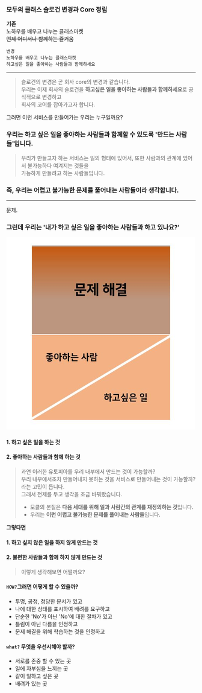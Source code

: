 ### 모두의 클래스 슬로건 변경과 Core 정립

**기존**  
노하우를 배우고 나누는 클래스마켓  
~~언제 어디서나 함께하는 즐거움~~  
```
변경  
노하우를 배우고 나누는 클래스마켓
하고싶은 일을 좋아하는 사람들과 함께하세요  
```  

-------
> 슬로건의 변경은 곧 회사 core의 변경과 같습니다.  
> 우리는 이제 회사의 슬로건을 **하고싶은 일을 좋아하는 사람들과 함께하세요**로 공식적으로 변경하고  
> 회사의 코어를 잡아가고자 합니다.  

그러면 이런 서비스를 만들어가는 우리는 누구일까요?

### 우리는 하고 싶은 일을 좋아하는 사람들과 함께할 수 있도록 '만드는 사람들'입니다.  
> 우리가 만들고자 하는 서비스는 일의 형태에 있어서, 또한 사람과의 관계에 있어서 불가능하다 여겨지는 것들을  
> 가능하게 만들려고 하는 사람들입니다. 

### 즉, 우리는 어렵고 불가능한 문제를 풀어내는 사람들이라 생각합니다.

----
문제.
### 그런데 우리는 '내가 하고 싶은 일을 좋아하는 사람들과 하고 있나요?'  

![문제해결단계](../assets/image/문제해결단계.JPG)

#### 1. 하고 싶은 일을 하는 것  

#### 2. 좋아하는 사람들과 함께 하는 것  

> 과연 이러한 유토피아를 우리 내부에서 만드는 것이 가능할까?  
> 우리 내부에서조차 만들어내지 못하는 것을 서비스로 만들어내는 것이 가능할까? 라는 고민이 듭니다.  
> 그래서 전제를 두고 생각을 조금 바꿔봤습니다.  
> - 모클의 본질은 **다음 세대를 위해 일과 사람간의 관계를 재정의하는 것**입니다.  
> - 우리는 **이런 어렵고 불가능한 문제를 풀어내는 사람들**입니다.  

**그렇다면**  
#### 1. 하고 싶지 않은 일을 하지 않게 만드는 것  
#### 2. 불편한 사람들과 함께 하지 않게 만드는 것  
> 이렇게 생각해보면 어떨까요?  

#### ```HOW?```그러면 어떻게 할 수 있을까?

- 투명, 공정, 정당한 문서가 있고
- 나에 대한 상태를 표시하여 배려를 요구하고
- 단순한 'No'가 아닌 'No'에 대한 절차가 있고
- 틀림이 아닌 다름을 인정하고
- 문제 해결을 위해 학습하는 것을 인정하고  

#### ```what?``` 무엇을 우선시해야 할까? 

- 서로를 존중 할 수 있는 곳
- 일에 자부심을 느끼는 곳
- 같이 일하고 싶은 곳
- 배려가 있는 곳
